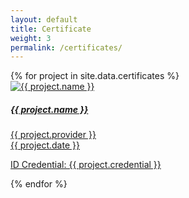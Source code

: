 ```yaml
---
layout: default
title: Certificate
weight: 3
permalink: /certificates/
---
```


<div class="container mt-5">
  <div class="row g-4 px-3">
    {% for project in site.data.certificates %}
      <div class="col-md-4 mb-4 wow animated fadeIn" data-wow-delay=".15s">
        <a href="{{ project.external_url }}" class="project card text-themed h-100" target="_blank">
          <img id="{{ project.name | slugify }}-img" class="card-img-top" src="{{ project.image }}" alt="{{ project.name }}" />
          <div class="card-body">
            <h5 id="{{ project.name | slugify }}-name" class="card-title">{{ project.name }}</h5>
            <p id="{{ project.name | slugify }}-desc" class="card-text">{{ project.provider }}<br>{{ project.date }}</p>
            <p id="{{ project.name | slugify }}-tools" class="card-text">
              ID Credential: {{ project.credential }}
            </p>
          </div>
        </a>
      </div>
    {% endfor %}
  </div>
</div>

